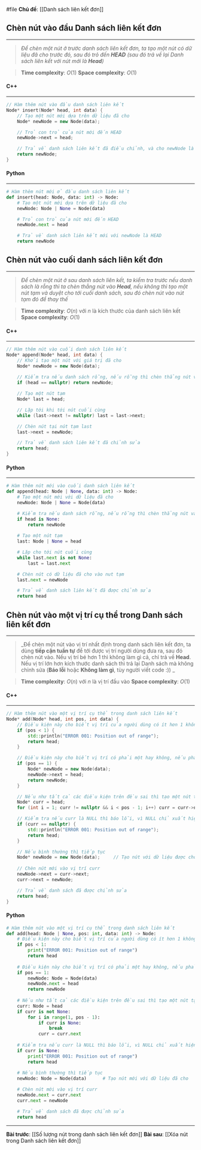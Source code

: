 #file **Chủ đề**: [[Danh sách liên kết đơn]]
## Chèn nút vào đầu Danh sách liên kết đơn
---
> _Để chèn một nút ở trước danh sách liên kết đơn, ta tạo một nút có dữ liệu đã cho trước đó, sau đó trỏ đến **HEAD** (sau đó trả về lại Danh sách liên kết với nút mới là **Head**)_

> **Time complexity**: $O(1)$
> **Space complexity**: $O(1)$

#### C++
---
``` cpp
// Hàm thêm nút vào đầu danh sách liên kết
Node* insert(Node* head, int data) {
    // Tạo một nút mới dựa trên dữ liệu đã cho
    Node* newNode = new Node(data);

    // Trỏ con trỏ của nút mới đến HEAD
    newNode->next = head;

    // Trả về danh sách liên kết đã điều chỉnh, và cho newNode là HEAD mới của nh sách
    return newNode;
}
```
#### Python
---
``` python
# Hàm thêm nút mới ở đầu danh sách liên kết
def insert(head: Node, data: int) -> Node:
	# Tạo một nút mới dựa trên dữ liệu đã cho
	newNode: Node | None = Node(data)

	# Trỏ con trỏ của nút mới đến HEAD
	newNode.next = head

	# Trả về danh sách liên kết mới với newNode là HEAD
	return newNode
```

## Chèn nút vào cuối danh sách liên kết đơn
---
> _Để chèn một nút ở sau danh sách liên kết, ta kiểm tra trước nếu danh sách là rỗng thì ta chèn thẳng nút vào **Head**, nếu không thì tạo một nút tạm và duyệt cho tới cuối danh sách, sau đó chèn nút vào nút tạm đó để thay thế_

> **Time complexity**: $O(n)$ với $n$ là kích thước của danh sách liên kết
> **Space complexity**: $O(1)$

#### C++
---
``` cpp
// Hàm thêm nút vào cuối danh sách liên kết
Node* append(Node* head, int data) {
    // Khởi tạo một nút với giá trị đã cho
    Node* newNode = new Node(data);
    
    // Kiểm tra nếu danh sách rỗng, nếu rỗng thì chèn thẳng nút vào HEAD và ngắt hàm
    if (head == nullptr) return newNode;

    // Tạo một nút tạm
    Node* last = head;

    // Lặp tới khi tới nút cuối cùng
    while (last->next != nullptr) last = last->next;

    // Chèn nút tại nút tạm last
    last->next = newNode;

    // Trả về danh sách liên kết đã chỉnh sửa
    return head;
}
```
#### Python
---
``` python
# Hàm thêm nút mới vào cuối danh sách liên kết
def append(head: Node | None, data: int) -> Node:
	# Tạo một nút mới với dữ liệu đã cho
	newNode: Node | None = Node(data)

	# Kiểm tra nếu danh sách rỗng, nếu rỗng thì chèn thẳng nút vào HEAD và ngắt hàm
	if head is None:
		return newNode
	
	# Tạo một nút tạm
	last: Node | None = head

	# Lặp cho tới nút cuối cùng
	while last.next is not None:
		last = last.next

	# Chèn nút có dữ liệu đã cho vào nut tạm
	last.next = newNode

	# Trả về danh sách liên kết đã được chỉnh sửa
	return head
```

## Chèn nút vào một vị trí cụ thể trong Danh sách liên kết đơn
---
> _Để chèn một nút vào vị trí nhất định trong danh sách liên kết đơn, ta dùng **tiếp cận tuần tự** để tới được vị trí người dùng đưa ra, sau đó chèn nút vào. Nếu vị trí bé hơn 1 thì không làm gì cả, chỉ trả về **Head**. Nếu vị trí lớn hơn kích thước danh sách thì trả lại Danh sách mà không chỉnh sửa (**Báo lỗi** hoặc **Không làm gì**, tùy người viết code :)) _

> **Time complexity**: $O(n)$ với $n$ là vị trí đầu vào
> **Space complexity**: $O(1)$

#### C++
---
``` cpp
// Hàm thêm nút vào một vị trí cụ thể trong danh sách liên kết
Node* add(Node* head, int pos, int data) {
    // Điều kiện này cho biết vị trí của người dùng có ít hơn 1 không, nếu có thì báo lỗi
    if (pos < 1) {
        std::println("ERROR 001: Position out of range");
        return head;
    }

    // Điều kiện này cho biết vị trí có phải một hay không, nếu phải thì thao tác giống với thêm nút vào đầu danh sách liên kết
    if (pos == 1) {
        Node* newNode = new Node(data);
        newNode->next = head;
        return newNode;
    }

    // Nếu như tất cả các điều kiện trên đều sai thì tạo một nút tạm duyệt tới vị trí mà người dùng đưa ra
    Node* curr = head;
    for (int i = 1; curr != nullptr && i < pos - 1; i++) curr = curr->next;

    // Kiểm tra nếu curr là NULL thì báo lỗi, vì NULL chỉ xuất hiện ở cuối cùng danh sách
    if (curr == nullptr) {
        std::println("ERROR 001: Position out of range");
        return head;
    }

    // Nếu bình thường thì tiếp tục
    Node* newNode = new Node(data);     // Tạo nút với dữ liệu được cho
    
    // Chèn nút mới vào vị trí curr
    newNode->next = curr->next;
    curr->next = newNode;

    // Trả về danh sách đã được chỉnh sửa
    return head;
}
```
#### Python
``` python
# Hàm thêm nút vào một vị trí cụ thể trong danh sách liên kết
def add(head: Node | None, pos: int, data: int) -> Node:
	# Điều kiện này cho biết vị trí của người dùng có ít hơn 1 không, nếu có thì báo lỗi
	if pos < 1:
		print("ERROR 001: Position out of range")
		return head
	
	# Điều kiện này cho biết vị trí có phải một hay không, nếu phải thì thao tác giống với thêm nút vào đầu danh sách liên kết
	if pos == 1:
		newNode: Node = Node(data)
		newNode.next = head
		return newNode
	
	# Nếu như tất cả các điều kiện trên đều sai thì tạo một nút tạm duyệt tới vị trí mà người dùng đưa ra
	curr: Node = head
	if curr is not None:
		for i in range(1, pos - 1):
			if curr is None:
				break
			curr = curr.next
	
	# Kiểm tra nếu curr là NULL thì báo lỗi, vì NULL chỉ xuất hiện ở cuối cùng danh sách
	if curr is None:
		print("ERROR 001: Position out of range")
		return head
	
	# Nếu bình thường thì tiếp tục
	newNode: Node = Node(data)		# Tạo nút mới với dữ liệu đã cho

	# Chèn nút mới vào vị trí curr
	newNode.next = curr.next
	curr.next = newNode

	# Trả về danh sách đã được chỉnh sửa
	return head
```
---
**Bài trước**: [[Số lượng nút trong danh sách liên kết đơn]]
**Bài sau**: [[Xóa nút trong Danh sách liên kết đơn]]
